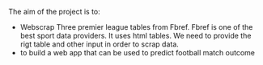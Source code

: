 The aim of the project is to:

- Webscrap Three premier league tables from Fbref. Fbref is one of the best sport data providers. It uses html tables. We need to provide the rigt table and other input in order to scrap data.
- to build a web app that can be used to predict football match outcome
